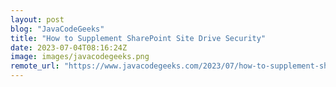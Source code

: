 ```yaml
---
layout: post
blog: "JavaCodeGeeks"
title: "How to Supplement SharePoint Site Drive Security"
date: 2023-07-04T08:16:24Z
image: images/javacodegeeks.png
remote_url: "https://www.javacodegeeks.com/2023/07/how-to-supplement-sharepoint-site-drive-security.html"
---
```

